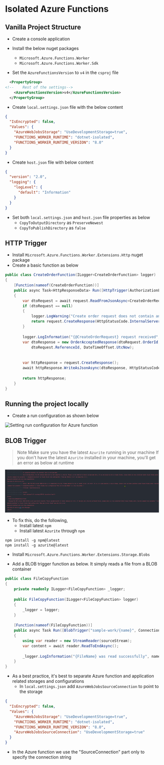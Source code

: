﻿# Isolated Azure Functions

## Vanilla Project Structure

* Create a console application

* Install the below nuget packages
  * `Microsoft.Azure.Functions.Worker`
  * `Microsoft.Azure.Functions.Worker.Sdk`

* Set the `AzureFunctionsVersion` to `v4` in the `csproj` file

```xml
  <PropertyGroup>
<!--    Rest of the settings-->
    <AzureFunctionsVersion>v4</AzureFunctionsVersion>    
  </PropertyGroup>
```

* Create `local.settings.json` file with the below content

```json
{
  "IsEncrypted": false,
  "Values": {
    "AzureWebJobsStorage": "UseDevelopmentStorage=true",
    "FUNCTIONS_WORKER_RUNTIME": "dotnet-isolated",
    "FUNCTIONS_WORKER_RUNTIME_VERSION": "8.0"
  }
}
```

* Create `host.json` file with below content

```json
{
  "version": "2.0",
  "logging": {
    "logLevel": {
      "default": "Information"
    }
  }
}
```

* Set both `local.settings.json` and `host.json` file properties as below
  * `CopyToOutputDirectory` as `PreserveNewest`
  * `CopyToPublishDirectory` as `false`

## HTTP Trigger

* Install `Microsoft.Azure.Functions.Worker.Extensions.Http` nuget package
* Create a basic function as below

```csharp
public class CreateOrderFunction(ILogger<CreateOrderFunction> logger)
{
    [Function(nameof(CreateOrderFunction))]
    public async Task<HttpResponseData> Run([HttpTrigger(AuthorizationLevel.Anonymous, "post", Route = "orders")] HttpRequestData request)
    {
        var dtoRequest = await request.ReadFromJsonAsync<CreateOrderRequest>();
        if (dtoRequest == null)
        {
            logger.LogWarning("Create order request does not contain any data to proceed");
            return request.CreateResponse(HttpStatusCode.InternalServerError);
        }

        logger.LogInformation("{@CreateOrderRequest} request received", dtoRequest);
        var dtoResponse = new OrderAcceptedResponse(dtoRequest.OrderId,
            dtoRequest.ReferenceId, DateTimeOffset.UtcNow);
        
        
        var httpResponse = request.CreateResponse();
        await httpResponse.WriteAsJsonAsync(dtoResponse, HttpStatusCode.Accepted);
        
        return httpResponse;
    }
}
```


## Running the project locally

* Create a run configuration as shown below
 
![Setting run configuration for Azure function](../../../../Images/function_run_configuration.png "Azure Function Run Configuration")

## BLOB Trigger

> Note
> Make sure you have the latest `Azurite` running in your machine
> If you don't have the latest `Azurite` installed in your machine, you'll get an error as below at runtime

![azurite_error](../../../Images/azurite_error.png)

* To fix this, do the following,
  * Install latest `npm`
  * Install latest `Azurite` through `npm`

```
npm install -g npm@latest
npm install -g azurite@latest
```

* Install `Microsoft.Azure.Functions.Worker.Extensions.Storage.Blobs`

* Add a BLOB trigger function as below. It simply reads a file from a BLOB container

```csharp
public class FileCopyFunction
{
    private readonly ILogger<FileCopyFunction> _logger;

    public FileCopyFunction(ILogger<FileCopyFunction> logger)
    {
        _logger = logger;
    }

    [Function(nameof(FileCopyFunction))]
    public async Task Run([BlobTrigger("sample-work/{name}", Connection = "SourceConnection")] Stream sourceStream, string name)
    {
        using var reader = new StreamReader(sourceStream);
        var content = await reader.ReadToEndAsync();
        
        _logger.LogInformation("{FileName} was read successfully", name);
    }
}
```

* As a best practice, it's best to separate Azure function and application related storages and configurations
  * In `local.settings.json` add `AzureWebJobsSourceConnection` to point to the storage

```json
{
  "IsEncrypted": false,
  "Values": {
    "AzureWebJobsStorage": "UseDevelopmentStorage=true",
    "FUNCTIONS_WORKER_RUNTIME": "dotnet-isolated",
    "FUNCTIONS_WORKER_RUNTIME_VERSION": "8.0",
    "AzureWebJobsSourceConnection": "UseDevelopmentStorage=true"
  }
}
```

* In the Azure function we use the "SourceConnection" part only to specify the connection string

